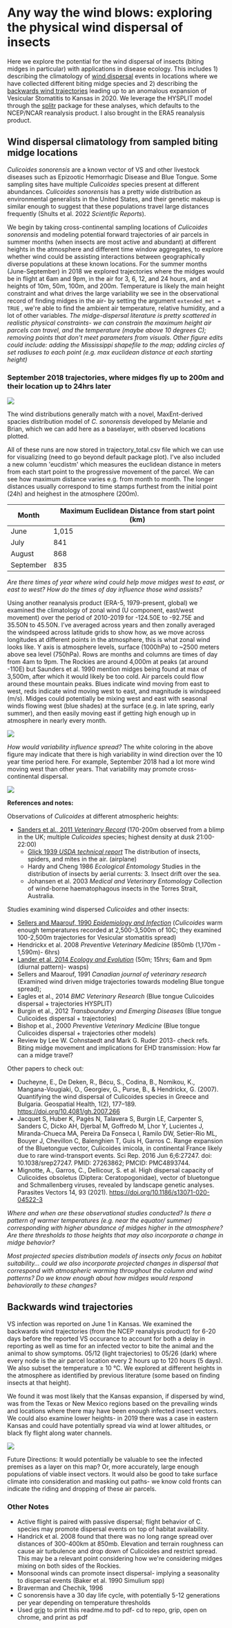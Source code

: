 # Any way the wind blows: exploring the physical wind dispersal of insects #

Here we explore the potential for the wind dispersal of insects (biting midges in particular) with applications in disease ecology. This includes 1) describing the climatology of [wind dispersal](#wind-dispersal-climatology-from-sampled-vector-locations) events in locations where we have collected different biting midge species and 2) describing the [backwards wind trajectories](#backwards-wind-trajectories) leading up to an anomalous expansion of Vesicular Stomatitis to Kansas in 2020. We leverage the HYSPLIT model through the [splitr](https://rdocumentation.org/packages/SplitR/versions/0.4) package for these analyses, which defaults to the NCEP/NCAR reanalysis product. I also brought in the ERA5 reanalysis product.

## Wind dispersal climatology from sampled biting midge locations ##

*Culicoides sonorensis* are a known vector of VS and other livestock diseases such as Epizootic Hemorrhagic Disease and Blue Tongue. Some sampling sites have multiple *Culicoides* species present at different abundances. *Culicoides sonorensis* has a pretty wide distribution as environmental generalists in the United States, and their genetic makeup is similar enough to suggest that these populations travel large distances frequently (Shults et al. 2022 *Scientific Reports*). 

We begin by taking cross-continental sampling locations of *Culicoides sonorensis* and modeling potential forward trajectories of air parcels in summer months (when insects are most active and abundant) at different heights in the atmosphere and different time window aggregates, to explore whether wind could be assisting interactions between geographically diverse populations at these known locations. For the summer months (June-September) in 2018 we explored trajectories where the midges would be in flight at 6am and 9pm, in the air for 3, 6, 12, and 24 hours, and at heights of 10m, 50m, 100m, and 200m. Temperature is likely the main height constraint and what drives the large variability we see in the observational record of finding midges in the air- by setting the argument `extended_met = TRUE` , we're able to find the ambient air temperature, relative humidity, and a lot of other variables. *The midge-dispersal literature is pretty scattered in realistic physical constraints- we can constrain the maximum height air parcels can travel, and the temperature (maybe above 10 degrees C); removing points that don't meet parameters from visuals. Other figure edits could include: adding the Mississippi shapefile to the map; adding circles of set radiuses to each point (e.g. max euclidean distance at each starting height)* 

### September 2018 trajectories, where midges fly up to 200m and their location up to 24hrs later ###
![](/figures/midges_wind_24h_200m_September.png)

The wind distributions generally match with a novel, MaxEnt-derived spacies distribution model of *C. sonorensis* developed by Melanie and Brian, which we can add here as a baselayer, with observed locations plotted.

All of these runs are now stored in trajectory_total.csv file which we can use for visualizing (need to go beyond default package plot). I've also included a new column 'eucdistm' which measures the euclidean distance in meters from each start point to the progressive movement of the parcel. We can see how maximum distance varies e.g. from month to month. The longer distances usually correspond to time stamps furthest from the initial point (24h) and heighest in the atmosphere (200m).

| Month | Maximum Euclidean Distance from start point (km) |
| ----- | ------------------ |
| June | 1,015 |
| July | 841 |
| August | 868 |
| September | 835 |

*Are there times of year where wind could help move midges west to east, or east to west?
How do the times of day influence those wind assists?*

Using another reanalysis product (ERA-5, 1979-present, global) we examined  the climatology of zonal wind (U component, east/west movement) over the period of 2010-2019 for -124.50E to -92.75E and 35.50N to 45.50N. I’ve averaged across years and then zonally averaged the windspeed across latitude grids to show how, as we move across longitudes at different points in the atmosphere, this is what zonal wind looks like. Y axis is atmosphere levels, surface (1000hPa) to ~2500 meters above sea level (750hPa). Rows are months and columns are times of day from 4am to 9pm.
The Rockies are around 4,000m at peaks (at around -110E) but Saunders et al. 1990 mention midges being found at max of 3,500m, after which it would likely be too cold. Air parcels could flow around these mountain peaks. 
Blues indicate wind moving from east to west, reds indicate wind moving west to east, and magnitude is windspeed (m/s).
Midges could potentially be mixing west and east with seasonal winds flowing west (blue shades) at the surface (e.g. in late spring, early summer), and then easily moving east if getting high enough up in atmosphere in nearly every month. 

![](/figures/era5uwndclimatology.png)


*How would variability influence spread?*
The white coloring in the above figure may indicate that there is high variability in wind direction over the 10 year time period here. For example, September 2018 had a lot more wind moving west than other years. That variability may promote cross-continental dispersal.

![](/figures/10m_uwnd_201809.jpg)
 

**References and notes:**

Observations of *Culicoides* at different atmospheric heights:
* [Sanders et al., 2011 *Veterinary Record*](https://bvajournals.onlinelibrary.wiley.com/doi/epdf/10.1136/vr.d4245) (170-200m observed from a blimp in the UK; multiple *Culicoides* species; highest density at dusk 21:00-22:00)
  * [Glick 1939 *USDA technical report*](https://naldc.nal.usda.gov/download/CAT86200667/PDF) The distribution of insects, spiders, and mites in the air. (airplane)
  * Hardy and Cheng 1986 *Ecological Entomology* Studies in the distribution of insects by aerial currents: 3. Insect drift over the sea. 
  * Johansen et al. 2003 *Medical and Veterinary Entomology* Collection of wind-borne haematophagous insects in the Torres Strait, Australia.
  
Studies examining wind dispersed *Culicoides* and other insects:
* [Sellers and Maarouf, 1990 *Epidemiology and Infection*](https://pubmed.ncbi.nlm.nih.gov/2157606/) (*Culicoides* warm enough temperatures recorded at 2,500-3,500m of 10C; they examined 100-2,500m trajectories for Vesicular stomatitis spread)
* Hendrickx et al. 2008 *Preventive Veterinary Medicine* (850mb (1,170m - 1,590m)- 6hrs)
* [Lander et al. 2014 *Ecology and Evolution*](https://onlinelibrary.wiley.com/doi/full/10.1002/ece3.1206) (50m; 15hrs; 6am and 9pm (diurnal pattern)- wasps)
* Sellers and Maarouf, 1991 *Canadian journal of veterinary research* (Examined wind driven midge trajectories towards modeling Blue tongue spread);
* Eagles et al., 2014 *BMC Veterinary Research* (Blue tongue Culicoides dispersal + trajectories HYSPLIT)
* Burgin et al., 2012 *Transboundary and Emerging Diseases* (Blue tongue Culicoides dispersal + trajectories)
* Bishop et al., 2000 *Preventive Veterinary Medicine* (Blue tongue Culicoides dispersal + trajectories other models)
* Review by Lee W. Cohnstaedt and Mark G. Ruder 2013- check refs. Biting midge movement and implications for EHD transmission: How far can a midge travel?

Other papers to check out: 
* Ducheyne, E., De Deken, R., Bécu, S., Codina, B., Nomikou, K., Mangana-Vougiaki, O., Georgiev, G., Purse, B., & Hendrickx, G. (2007). Quantifying the wind dispersal of Culicoides species in Greece and Bulgaria. Geospatial Health, 1(2), 177–189. https://doi.org/10.4081/gh.2007.266
* Jacquet S, Huber K, Pagès N, Talavera S, Burgin LE, Carpenter S, Sanders C, Dicko AH, Djerbal M, Goffredo M, Lhor Y, Lucientes J, Miranda-Chueca MA, Pereira Da Fonseca I, Ramilo DW, Setier-Rio ML, Bouyer J, Chevillon C, Balenghien T, Guis H, Garros C. Range expansion of the Bluetongue vector, Culicoides imicola, in continental France likely due to rare wind-transport events. Sci Rep. 2016 Jun 6;6:27247. doi: 10.1038/srep27247. PMID: 27263862; PMCID: PMC4893744.
* Mignotte, A., Garros, C., Dellicour, S. et al. High dispersal capacity of Culicoides obsoletus (Diptera: Ceratopogonidae), vector of bluetongue and Schmallenberg viruses, revealed by landscape genetic analyses. Parasites Vectors 14, 93 (2021). https://doi.org/10.1186/s13071-020-04522-3



*Where and when are these observational studies conducted? Is there a pattern of warmer temperatures (e.g. near the equator/ summer) corresponding with higher abundance of midges higher in the atmosphere? Are there thresholds to those heights that may also incorporate a change in midge behavior?*

*Most projected species distribution models of insects only focus on habitat suitability... could we also incorporate projected changes in dispersal that correspond with atmospheric warming throughout the column and wind patterns? Do we know enough about how midges would respond behaviorally to these changes?*

## Backwards wind trajectories ##

VS infection was reported on June 1 in Kansas. We examined the backwards wind trajectories (from the NCEP reanalysis product) for 6-20 days before the reported VS occurance to account for both a delay in reporting as well as time for an infected vector to bite the animal and the animal to show symptoms. 05/12 (light trajectories) to 05/26 (dark) where every node is the air parcel location every 2 hours up to 120 hours (5 days). We also subset the temperature ≥ 10 °C. We explored at different heights in the atmosphere as identified by previous literature (some based on finding insects at that height).

We found it was most likely that the Kansas expansion, if dispersed by wind, was from the Texas or New Mexico regions based on the prevailing winds and locations where there may have been enough infected insect vectors. We could also examine lower heights- in 2019 there was a case in eastern Kansas and could have potentially spread via wind at lower altitudes, or black fly flight along water channels.

![](/figures/vs_wind_2020.png)

Future Directions:
It would potentially be valuable to see the infected premises as a layer on this map? Or, more accurately, large enough populations of viable insect vectors. It would also be good to take surface climate into consideration and masking out paths- we know cold fronts can indicate the riding and dropping of these air parcels.


### Other Notes ###
* Active flight is paired with passive dispersal; flight behavior of C. species may promote dispersal events on top of habitat availability. 
* Handrick et al. 2008 found that there was no long range spread over distances of 300-400km at 850mb. Elevation and terrain roughness can cause air turbulence and drop down of Culicoides and restrict spread. This may be a relevant point considering how we're considering midges mixing on both sides of the Rockies.
* Monsoonal winds can promote insect dispersal- implying a seasonality to dispersal events (Baker et al. 1990 Simulium spp)
* Braverman and Chechik, 1996
* C sonorensis have a 30 day life cycle, with potentially 5-12 generations per year depending on temperature thresholds
* Used [grip](https://github.com/joeyespo/grip) to print this readme.md to pdf- cd to repo, grip, open on chrome, and print as pdf
